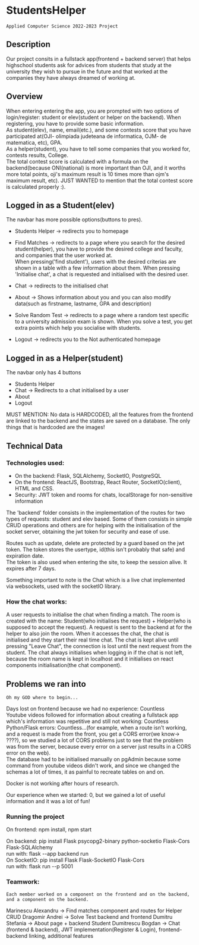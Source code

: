 # StudentsHelper

    Applied Computer Science 2022-2023 Project

## Description

Our project consits in a fullstack app(frontend + backend server) that helps highschool students ask for advices from students that study at the 
university they wish to pursue in the future and that worked at the companies they have always dreamed of working at.

## Overview

When entering entering the app, you are prompted with two options of login/register: student or elev(student or helper on the backend). When registering, you have to provide some basic information.
<br />
    As student(elev), name, email(etc.), and some contests score that you
have participated at(OJI- olimpiada judeteana de informatica, OJM- de matematica, etc), GPA. 
 <br />
    As a helper(student), you have to tell some companies that you worked for, contests results, College.
<br />
    The total contest score is calculated with a formula on the backend(because ONI(national) is more important than OJI, and it worths more total points, oji's maximum result is 10 times more than ojm's maximum result, etc). JUST WANTED to mention that the total contest score is calculated properly :).

## Logged in as a Student(elev)

The navbar has more possible options(buttons to pres).

- Students Helper -> redirects you to homepage <br />

- Find Matches -> redirects to a page where you search for the desired student(helper), you have to provide the desired college and faculty, and companies that the user worked at.<br />
When pressing('find student'), users with the desired criterias are shown in a table with a few information about them. When pressing 'Initialise chat', a chat is requested and initialised with the desired user.<br />

- Chat -> redirects to the initialised chat<br />

- About -> Shows information about you and you can also modify data(such as firstname, lastname, GPA and description) <br />

- Solve Random Test -> redirects to a page where a random test specific to a university admission exam is shown. When you solve a test, you get extra points which help you socialise with students.<br />

- Logout -> redirects you to the Not authenticated homepage

## Logged in as a Helper(student)

The navbar only has 4 buttons
- Students Helper<br />
- Chat -> Redirects to a chat initialised by a user <br />
- About
- Logout<br />

MUST MENTION: No data is HARDCODED, all the features from the frontend are
linked to the backend and the states are saved on a database. The only things that is hardcoded are the images!

## Technical Data

### Technologies used: 
- On the backend: Flask, SQLAlchemy, SocketIO, PostgreSQL
- On the frontend: ReactJS, Bootstrap, React Router, SocketIO(client), HTML and CSS.
- Security: JWT token and rooms for chats, localStorage for non-sensitive information

The 'backend' folder consists in the implementation of the routes for two 
types of requests: student and elev based. Some of them consists in simple CRUD operations and others are for helping with the initialisation of the socket server, obtaining the jwt token for security and ease of use. <br />

Routes such as update, delete are protected by a guard based on the jwt token. The token stores the usertype, id(this isn't probably that safe) and expiration date. <br />
The token is also used when entering the site, to keep the session alive. It expires after 7 days.

Something important to note is the Chat which is a live chat implemented via websockets, used with the socketIO library.

### How the chat works:

A user requests to initialise the chat when finding a match. The room is created with the name: Student(who initialises the request) + Helper(who is supposed to accept the request). A request is sent to the backend at for the helper to also join the room. When it accesses the chat, the chat is initialised and they start their real time chat. The chat is kept alive until pressing "Leave Chat", the connection is lost until the next request from the student. The chat always initialises when logging in if the chat is not left, because the room name is kept in localhost and it initialises on react components initialisation(the chat component).

## Problems we ran into
    Oh my GOD where to begin...

Days lost on frontend because we had no experience: Countless<br />
Youtube videos followed for information about creating a fullstack app which's information was repetitive and still not working: Countless <br />
Python/Flask errors: Countless...(for example, when a route isn't working, and a request is made from the front, you get a CORS error(we know-> ????), so we studied a lot of CORS problems just to see that the problem was from the server, because every error on a server just results in a CORS error on the web).<br />
The database had to be initialised manually on pgAdmin because some command from youtube videos didn't work, and since we changed the schemas a lot of times, it as painful to recreate tables on and on.<br />

Docker is not working after hours of research.<br />

Our experience when we started: 0, but we gained a lot of useful information and it was a lot of fun!


### Running the project

On frontend: npm install, npm start<br />

On backend: pip install Flask psycopg2-binary python-socketio Flask-Cors Flask-SQLAlchemy<br />
	    run with: flask --app backend run<br />
On SocketIO: pip install Flask Flask-SocketIO Flask-Cors<br />
	    run with: flask run --p 5001 <br />

### Teamwork:
    Each member worked on a component on the frontend and on the backend,
    and a component on the backend. 

Marinescu Alexandru -> Find matches component and routes for Helper CRUD
Dragomir Andrei -> Solve Test backend and frontend
Dumitru Stefania -> About page + backend Student
Dumitrescu Bogdan -> Chat (frontend & backend), JWT implementation(Register & Login), frontend-backend linking, additional features